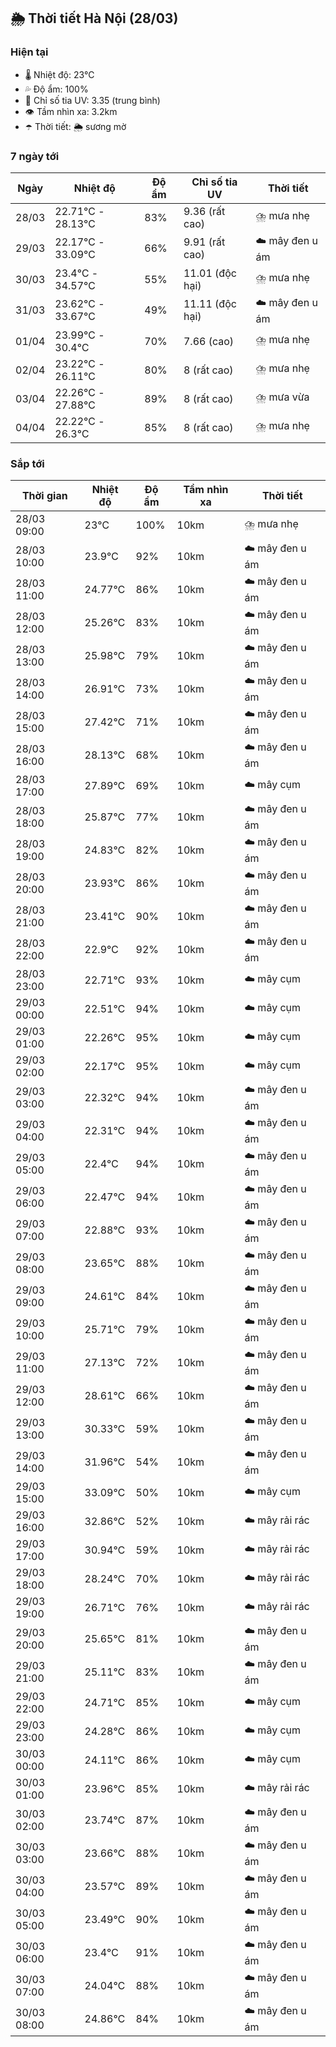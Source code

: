 ## 🌦️ Thời tiết Hà Nội (28/03)

### Hiện tại

- 🌡️ Nhiệt độ: 23℃
- 💦 Độ ẩm: 100%
- 🌟 Chỉ số tia UV: 3.35 (trung bình)
- 👁️ Tầm nhìn xa: 3.2km
- ☂️ Thời tiết: 🌦️ sương mờ

### 7 ngày tới

| Ngày | Nhiệt độ | Độ ẩm | Chỉ số tia UV | Thời tiết |
| --- | --- | --- | --- | --- |
| 28/03 | 22.71℃ - 28.13℃ | 83% | 9.36 (rất cao) | ⛈️ mưa nhẹ |
| 29/03 | 22.17℃ - 33.09℃ | 66% | 9.91 (rất cao) | ☁️ mây đen u ám |
| 30/03 | 23.4℃ - 34.57℃ | 55% | 11.01 (độc hại) | ⛈️ mưa nhẹ |
| 31/03 | 23.62℃ - 33.67℃ | 49% | 11.11 (độc hại) | ☁️ mây đen u ám |
| 01/04 | 23.99℃ - 30.4℃ | 70% | 7.66 (cao) | ⛈️ mưa nhẹ |
| 02/04 | 23.22℃ - 26.11℃ | 80% | 8 (rất cao) | ⛈️ mưa nhẹ |
| 03/04 | 22.26℃ - 27.88℃ | 89% | 8 (rất cao) | ⛈️ mưa vừa |
| 04/04 | 22.22℃ - 26.3℃ | 85% | 8 (rất cao) | ⛈️ mưa nhẹ |

### Sắp tới

| Thời gian | Nhiệt độ | Độ ẩm | Tầm nhìn xa | Thời tiết |
| --- | --- | --- | --- | --- |
| 28/03 09:00 | 23℃ | 100% | 10km | ⛈️ mưa nhẹ |
| 28/03 10:00 | 23.9℃ | 92% | 10km | ☁️ mây đen u ám |
| 28/03 11:00 | 24.77℃ | 86% | 10km | ☁️ mây đen u ám |
| 28/03 12:00 | 25.26℃ | 83% | 10km | ☁️ mây đen u ám |
| 28/03 13:00 | 25.98℃ | 79% | 10km | ☁️ mây đen u ám |
| 28/03 14:00 | 26.91℃ | 73% | 10km | ☁️ mây đen u ám |
| 28/03 15:00 | 27.42℃ | 71% | 10km | ☁️ mây đen u ám |
| 28/03 16:00 | 28.13℃ | 68% | 10km | ☁️ mây đen u ám |
| 28/03 17:00 | 27.89℃ | 69% | 10km | ☁️ mây cụm |
| 28/03 18:00 | 25.87℃ | 77% | 10km | ☁️ mây đen u ám |
| 28/03 19:00 | 24.83℃ | 82% | 10km | ☁️ mây đen u ám |
| 28/03 20:00 | 23.93℃ | 86% | 10km | ☁️ mây đen u ám |
| 28/03 21:00 | 23.41℃ | 90% | 10km | ☁️ mây đen u ám |
| 28/03 22:00 | 22.9℃ | 92% | 10km | ☁️ mây đen u ám |
| 28/03 23:00 | 22.71℃ | 93% | 10km | ☁️ mây cụm |
| 29/03 00:00 | 22.51℃ | 94% | 10km | ☁️ mây cụm |
| 29/03 01:00 | 22.26℃ | 95% | 10km | ☁️ mây cụm |
| 29/03 02:00 | 22.17℃ | 95% | 10km | ☁️ mây cụm |
| 29/03 03:00 | 22.32℃ | 94% | 10km | ☁️ mây đen u ám |
| 29/03 04:00 | 22.31℃ | 94% | 10km | ☁️ mây đen u ám |
| 29/03 05:00 | 22.4℃ | 94% | 10km | ☁️ mây đen u ám |
| 29/03 06:00 | 22.47℃ | 94% | 10km | ☁️ mây đen u ám |
| 29/03 07:00 | 22.88℃ | 93% | 10km | ☁️ mây đen u ám |
| 29/03 08:00 | 23.65℃ | 88% | 10km | ☁️ mây đen u ám |
| 29/03 09:00 | 24.61℃ | 84% | 10km | ☁️ mây đen u ám |
| 29/03 10:00 | 25.71℃ | 79% | 10km | ☁️ mây đen u ám |
| 29/03 11:00 | 27.13℃ | 72% | 10km | ☁️ mây đen u ám |
| 29/03 12:00 | 28.61℃ | 66% | 10km | ☁️ mây đen u ám |
| 29/03 13:00 | 30.33℃ | 59% | 10km | ☁️ mây đen u ám |
| 29/03 14:00 | 31.96℃ | 54% | 10km | ☁️ mây đen u ám |
| 29/03 15:00 | 33.09℃ | 50% | 10km | ☁️ mây cụm |
| 29/03 16:00 | 32.86℃ | 52% | 10km | ☁️ mây rải rác |
| 29/03 17:00 | 30.94℃ | 59% | 10km | ☁️ mây rải rác |
| 29/03 18:00 | 28.24℃ | 70% | 10km | ☁️ mây rải rác |
| 29/03 19:00 | 26.71℃ | 76% | 10km | ☁️ mây rải rác |
| 29/03 20:00 | 25.65℃ | 81% | 10km | ☁️ mây đen u ám |
| 29/03 21:00 | 25.11℃ | 83% | 10km | ☁️ mây đen u ám |
| 29/03 22:00 | 24.71℃ | 85% | 10km | ☁️ mây cụm |
| 29/03 23:00 | 24.28℃ | 86% | 10km | ☁️ mây cụm |
| 30/03 00:00 | 24.11℃ | 86% | 10km | ☁️ mây cụm |
| 30/03 01:00 | 23.96℃ | 85% | 10km | ☁️ mây rải rác |
| 30/03 02:00 | 23.74℃ | 87% | 10km | ☁️ mây đen u ám |
| 30/03 03:00 | 23.66℃ | 88% | 10km | ☁️ mây đen u ám |
| 30/03 04:00 | 23.57℃ | 89% | 10km | ☁️ mây đen u ám |
| 30/03 05:00 | 23.49℃ | 90% | 10km | ☁️ mây đen u ám |
| 30/03 06:00 | 23.4℃ | 91% | 10km | ☁️ mây đen u ám |
| 30/03 07:00 | 24.04℃ | 88% | 10km | ☁️ mây đen u ám |
| 30/03 08:00 | 24.86℃ | 84% | 10km | ☁️ mây đen u ám |
